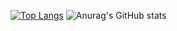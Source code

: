 [![Top Langs](https://github-readme-stats.vercel.app/api/top-langs/?username=ah682&layout=compact&langs_count=8&theme=nightowl&hide=,nwscript)](https://github.com/anuraghazra/github-readme-stats)
![Anurag's GitHub stats](https://github-readme-stats.vercel.app/api?username=ah682&theme=nightowl&show_icons=true&hide_rank=true)
